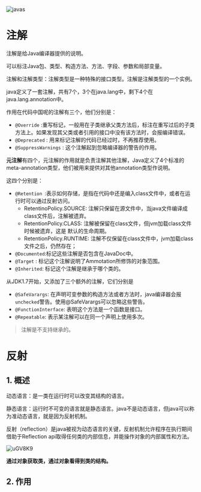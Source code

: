 ![javas](https://cdn.jsdelivr.net/gh/Flionay/pic_bed@master/Upic/202106/javas.png)

# 注解

注解是给Java编译器提供的说明。

可以标注Java包、类型、构造方法、方法、字段、参数和局部变量。

注解和注解类型：注解类型是一种特殊的接口类型。注解是注解类型的一个实例。

java定义了一套注解，共有7个，3个在java.lang中，剩下4个在java.lang.annotation中。



作用在代码中国呢的注解有三个，他们分别是：

- `@Override` :重写标记，一般用在子类继承父类方法后，标注在重写过后的子类方法上。如果发现其父类或者引用的接口中没有该方法时，会报编译错误。
- `@Deprecated` : 用来标记注解的代码已经过时，不再推荐使用。
- `@SuppressWarnings` : 这个注解起到忽略编译器的警告的作用。

**元注解**有四个，元注解的作用就是负责注解其他注解，Java定义了4个标准的meta-annotation类型，他们被用来提供对其他annotation类型作说明。

这四个分别是：

- `@Retention `:表示如何存储，是指在代码中还是编入class文件中，或者在运行时可以通过反射访问。
  - RetentinoPolicy.SOURCE: 注解只保留在源文件中，当java文件编译成class文件后，注解被遗弃。
  - RetentionPolicy.CLASS: 注解被保留在class文件，但jvm加载class文件时候被遗弃，这是 默认的生命周期。
  - RetentionPolicy.RUNTIME: 注解不仅保留在class文件中，jvm加载class文件之后，仍然存在；
- `@Documented`:标记这些注解是否包含在JavaDoc中。
- `@Target` : 标记这个注解说明了Ammotation所修饰的对象范围。
- `@Inherited`: 标记这个注解是继承于哪个类的。

从JDK1.7开始，又添加了三个额外的注解，它们分别是

- `@SafeVarargs`: 在声明可变参数的构造方法或者方法时，java编译器会报`unchecked`警告。使用@SafeVarargs可以忽略这些警告。
- `@FunctionInterface`: 表明这个方法是一个函数是接口。
- `@Repeatable`: 表示某注解可以在同一个声明上使用多次。

> 注解是不支持继承的。

# 反射

## 1. 概述

动态语言：是一类在运行时可以改变其结构的语言。

静态语言：运行时不可变的语言就是静态语言。java不是动态语言，但java可以称为准动态语言，就是因为反射机制。



反射（reflection）是java被视为动态语言的关键，反射机制允许程序在执行期间借助于Reflection api取得任何类的内部信息，并能操作对象的内部属性和方法。

![uGV8K9](https://cdn.jsdelivr.net/gh/Flionay/pic_bed@master/Upic/202106/uGV8K9.png)

  **通过对象获取类，通过对象看得到类的结构。**　　  

## 2. 作用

  